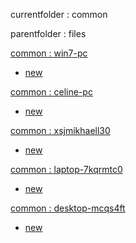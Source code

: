 currentfolder : common

parentfolder : files

[common : win7-pc](http://win7-pc/doc/files/common/open-command-prompt-here.html)
- [new](http://win7-pc/doc/files/common/prompt-action.php?rawdisplay=1&HOME_DIRECTORY=C:/UniServer/www/doc/files/common&cmd=c:/UniServer/www/doc/files/common/open_command_files/overwritenew.bat)

[common : celine-pc](http://celine-pc/doc/files/common/open-command-prompt-here.html)
- [new](http://celine-pc/doc/files/common/prompt-action.php?rawdisplay=1&HOME_DIRECTORY=C:/UniServer/www/doc/files/common&cmd=c:/UniServer/www/doc/files/common/open_command_files/overwritenew.bat)

[common : xsjmikhaell30](http://xsjmikhaell30/doc/files/common/open-command-prompt-here.html)
- [new](http://xsjmikhaell30/doc/files/common/prompt-action.php?rawdisplay=1&HOME_DIRECTORY=C:/UniServer/www/doc/files/common&cmd=c:/UniServer/www/doc/files/common/open_command_files/overwritenew.bat)            

[common : laptop-7kqrmtc0](http://laptop-7kqrmtc0/doc/files/common/open-command-prompt-here.html)
- [new](http://laptop-7kqrmtc0/doc/files/common/prompt-action.php?rawdisplay=1&HOME_DIRECTORY=C:/UniServer/www/doc/files/common&cmd=c:/UniServer/www/doc/files/common/open_command_files/overwritenew.bat)

[common : desktop-mcqs4ft](http://desktop-mcqs4ft/doc/files/common/open-command-prompt-here.html)
- [new](http://desktop-mcqs4ft/doc/files/common/prompt-action.php?rawdisplay=1&HOME_DIRECTORY=C:/UniServer/www/doc/files/common&cmd=c:/UniServer/www/doc/files/common/open_command_files/overwritenew.bat)


